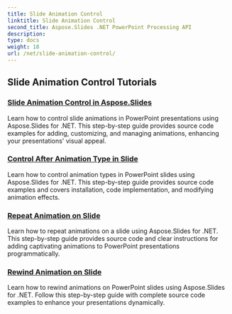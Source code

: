 ```yaml
---
title: Slide Animation Control
linktitle: Slide Animation Control
second_title: Aspose.Slides .NET PowerPoint Processing API
description: 
type: docs
weight: 18
url: /net/slide-animation-control/
---
```


## Slide Animation Control Tutorials
### [Slide Animation Control in Aspose.Slides](./slide-animation-control/)
Learn how to control slide animations in PowerPoint presentations using Aspose.Slides for .NET. This step-by-step guide provides source code examples for adding, customizing, and managing animations, enhancing your presentations' visual appeal.
### [Control After Animation Type in Slide](./control-after-animation-type/)
Learn how to control animation types in PowerPoint slides using Aspose.Slides for .NET. This step-by-step guide provides source code examples and covers installation, code implementation, and modifying animation effects.
### [Repeat Animation on Slide](./repeat-animation-on-slide/)
Learn how to repeat animations on a slide using Aspose.Slides for .NET. This step-by-step guide provides source code and clear instructions for adding captivating animations to PowerPoint presentations programmatically.
### [Rewind Animation on Slide](./rewind-animation-on-slide/)
Learn how to rewind animations on PowerPoint slides using Aspose.Slides for .NET. Follow this step-by-step guide with complete source code examples to enhance your presentations dynamically.